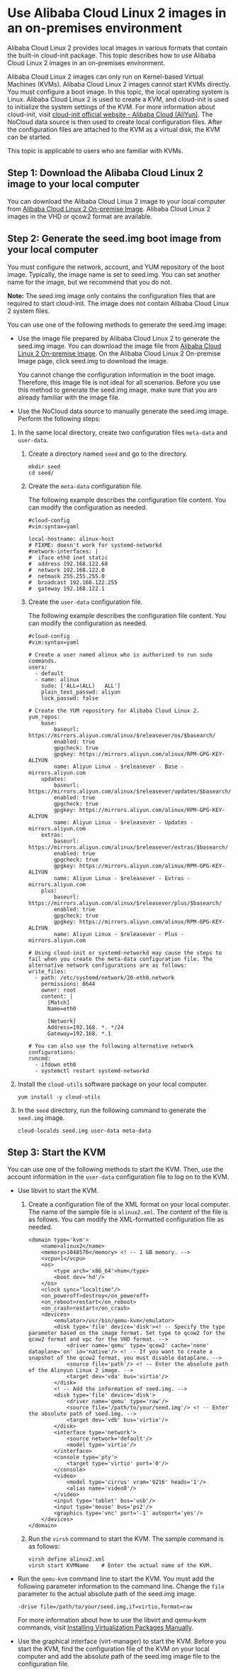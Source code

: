 # Use Alibaba Cloud Linux 2 images in an on-premises environment

Alibaba Cloud Linux 2 provides local images in various formats that contain the built-in cloud-init package. This topic describes how to use Alibaba Cloud Linux 2 images in an on-premises environment.

Alibaba Cloud Linux 2 images can only run on Kernel-based Virtual Machines \(KVMs\). Alibaba Cloud Linux 2 images cannot start KVMs directly. You must configure a boot image. In this topic, the local operating system is Linux. Alibaba Cloud Linux 2 is used to create a KVM, and cloud-init is used to initialize the system settings of the KVM. For more information about cloud-init, visit [cloud-init official website - Alibaba Cloud \(AliYun\)](https://cloudinit.readthedocs.io/en/latest/topics/datasources/aliyun.html?spm=a2c4g.11186623.2.24.1bec3fcaonbql3). The NoCloud data source is then used to create local configuration files. After the configuration files are attached to the KVM as a virtual disk, the KVM can be started.

This topic is applicable to users who are familiar with KVMs.

## Step 1: Download the Alibaba Cloud Linux 2 image to your local computer

You can download the Alibaba Cloud Linux 2 image to your local computer from [Alibaba Cloud Linux 2 On-premise Image](https://mirrors.aliyun.com/alinux/image/). Alibaba Cloud Linux 2 images in the VHD or qcow2 format are available.

## Step 2: Generate the seed.img boot image from your local computer

You must configure the network, account, and YUM repository of the boot image. Typically, the image name is set to seed.img. You can set another name for the image, but we recommend that you do not.

**Note:** The seed.img image only contains the configuration files that are required to start cloud-init. The image does not contain Alibaba Cloud Linux 2 system files.

You can use one of the following methods to generate the seed.img image:

-   Use the image file prepared by Alibaba Cloud Linux 2 to generate the seed.img image. You can download the image file from [Alibaba Cloud Linux 2 On-premise Image](https://mirrors.aliyun.com/alinux/image/). On the Alibaba Cloud Linux 2 On-premise Image page, click seed.img to download the image.

    You cannot change the configuration information in the boot image. Therefore, this image file is not ideal for all scenarios. Before you use this method to generate the seed.img image, make sure that you are already familiar with the image file.

-   Use the NoCloud data source to manually generate the seed.img image. Perform the following steps:

1.  In the same local directory, create two configuration files `meta-data` and `user-data`.

    1.  Create a directory named `seed` and go to the directory.

        ```
        mkdir seed
        cd seed/
        ```

    2.  Create the `meta-data` configuration file.

        The following example describes the configuration file content. You can modify the configuration as needed.

        ```
        #cloud-config
        #vim:syntax=yaml
        
        local-hostname: alinux-host
        # FIXME: doesn't work for systemd-networkd
        #network-interfaces: |
        #  iface eth0 inet static
        #  address 192.168.122.68
        #  network 192.168.122.0
        #  netmask 255.255.255.0
        #  broadcast 192.168.122.255
        #  gateway 192.168.122.1
        ```

    3.  Create the `user-data` configuration file.

        The following example describes the configuration file content. You can modify the configuration as needed.

        ```
        #cloud-config
        #vim:syntax=yaml
        
        # Create a user named alinux who is authorized to run sudo commands.
        users:
          - default
          - name: alinux
            sudo: ['ALL=(ALL)   ALL']
            plain_text_passwd: aliyun
            lock_passwd: false
        
        # Create the YUM repository for Alibaba Cloud Linux 2.
        yum_repos:
            base:
                baseurl: https://mirrors.aliyun.com/alinux/$releasever/os/$basearch/
                enabled: true
                gpgcheck: true
                gpgkey: https://mirrors.aliyun.com/alinux/RPM-GPG-KEY-ALIYUN
                name: Aliyun Linux - $releasever - Base - mirrors.aliyun.com
            updates:
                baseurl: https://mirrors.aliyun.com/alinux/$releasever/updates/$basearch/
                enabled: true
                gpgcheck: true
                gpgkey: https://mirrors.aliyun.com/alinux/RPM-GPG-KEY-ALIYUN
                name: Aliyun Linux - $releasever - Updates - mirrors.aliyun.com
            extras:
                baseurl: https://mirrors.aliyun.com/alinux/$releasever/extras/$basearch/
                enabled: true
                gpgcheck: true
                gpgkey: https://mirrors.aliyun.com/alinux/RPM-GPG-KEY-ALIYUN
                name: Aliyun Linux - $releasever - Extras - mirrors.aliyun.com
            plus:
                baseurl: https://mirrors.aliyun.com/alinux/$releasever/plus/$basearch/
                enabled: true
                gpgcheck: true
                gpgkey: https://mirrors.aliyun.com/alinux/RPM-GPG-KEY-ALIYUN
                name: Aliyun Linux - $releasever - Plus - mirrors.aliyun.com
        
        # Using cloud-init or systemd-networkd may cause the steps to fail when you create the meta-data configuration file. The alternative network configurations are as follows:
        write_files:
          - path: /etc/systemd/network/20-eth0.network
            permissions: 0644
            owner: root
            content: |
              [Match]
              Name=eth0
        
              [Network]
              Address=192.168. *. */24
              Gateway=192.168. *.1
        
        # You can also use the following alternative network configurations:
        runcmd:
          - ifdown eth0
          - systemctl restart systemd-networkd
        ```

2.  Install the `cloud-utils` software package on your local computer.

    ```
    yum install -y cloud-utils
    ```

3.  In the `seed` directory, run the following command to generate the `seed.img` image.

    ```
    cloud-localds seed.img user-data meta-data
    ```


## Step 3: Start the KVM

You can use one of the following methods to start the KVM. Then, use the account information in the `user-data` configuration file to log on to the KVM.

-   Use libvirt to start the KVM.
    1.  Create a configuration file of the XML format on your local computer. The name of the sample file is `alinux2.xml`. The content of the file is as follows. You can modify the XML-formatted configuration file as needed.

        ```
        <domain type='kvm'>
            <name>alinux2</name>
            <memory>1048576</memory> <! -- 1 GB memory. -->
            <vcpu>1</vcpu>
            <os>
                <type arch='x86_64'>hvm</type>
                <boot dev='hd'/>
            </os>
            <clock sync="localtime"/>
            <on_poweroff>destroy</on_poweroff>
            <on_reboot>restart</on_reboot>
            <on_crash>restart</on_crash>
            <devices>
                <emulator>/usr/bin/qemu-kvm</emulator>
                <disk type='file' device='disk'><! -- Specify the type parameter based on the image format. Set type to qcow2 for the qcow2 format and vpc for the VHD format. -->
                    <driver name='qemu' type='qcow2' cache='none' dataplane='on' io='native'/> <! -- If you want to create a snapshot of the qcow2 format, you must disable dataplane. -->
                    <source file='path'/> <! -- Enter the absolute path of the Alinyun Linux 2 image. -->
                    <target dev='vda' bus='virtio'/>
                </disk>
                <! -- Add the information of seed.img. -->
                <disk type='file' device='disk'>
                    <driver name='qemu' type='raw'/>
                    <source file='/path/to/your/seed.img'/> <! -- Enter the absolute path of seed.img. -->
                    <target dev='vdb' bus='virtio'/>
                </disk>
                <interface type='network'>
                    <source network='default'/>
                    <model type='virtio'/>
                </interface>
                <console type='pty'>
                    <target type='virtio' port='0'/>
                </console>
                <video>
                    <model type='cirrus' vram='9216' heads='1'/>
                    <alias name='video0'/>
                </video>
                <input type='tablet' bus='usb'/>
                <input type='mouse' bus='ps2'/>
                <graphics type='vnc' port='-1' autoport='yes'/>
            </devices>
        </domain>
        ```

    2.  Run the `virsh` command to start the KVM. The sample command is as follows:

        ```
        virsh define alinux2.xml
        virsh start KVMName    # Enter the actual name of the KVM.
        ```

-   Run the `qemu-kvm` command line to start the KVM. You must add the following parameter information to the command line. Change the `file` parameter to the actual absolute path of the seed.img image.

    ```
    -drive file=/path/to/your/seed.img,if=virtio,format=raw
    ```

    For more information about how to use the libvirt and qemu-kvm commands, visit [Installing Virtualization Packages Manually](https://access.redhat.com/documentation/en-us/red_hat_enterprise_linux/7/html-single/virtualization_deployment_and_administration_guide/index?spm=a2c63.p38356.879954.8.19345311iQWknm#sect-Installing_virtualization_packages_on_an_existing_Red_Hat_Enterprise_Linux_system-Installing_the_virtualization_packages_with_yum).

-   Use the graphical interface \(virt-manager\) to start the KVM. Before you start the KVM, find the configuration file of the KVM on your local computer and add the absolute path of the seed.img image file to the configuration file.

